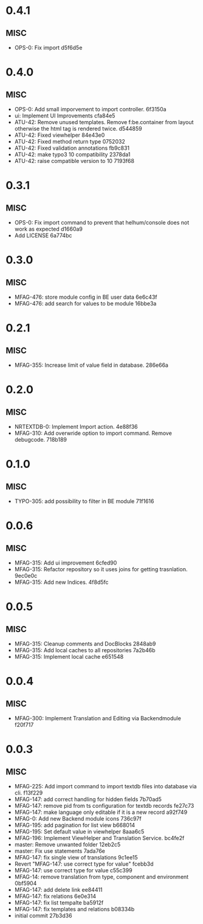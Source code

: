 # 0.4.1

## MISC

- OPS-0: Fix import d5f6d5e

# 0.4.0

## MISC

- OPS-0: Add small imporvement to import controller. 6f3150a
- ui: Implement UI Improvements cfa84e5
- ATU-42: Remove unused templates. Remove f:be.container from layout otherwise the html tag is rendered twice. d544859
- ATU-42: Fixed viewhelper 84e43e0
- ATU-42: Fixed method return type 0752032
- ATU-42: Fixed validation annotations fb9c831
- ATU-42: make typo3 10 compatibility 2378da1
- ATU-42: raise compatible version to 10 7193f68

# 0.3.1

## MISC

- OPS-0: Fix import command to prevent that helhum/console does not work as expected d1660a9
- Add LICENSE 6a774bc

# 0.3.0

## MISC

- MFAG-476: store module config in BE user data 6e6c43f
- MFAG-476: add search for values to be module 16bbe3a

# 0.2.1

## MISC

- MFAG-355: Increase limit of value field in database. 286e66a

# 0.2.0

## MISC

- NRTEXTDB-0: Implement Import action. 4e88f36
- MFAG-310: Add overwride option to import command. Remove debugcode. 718b189

# 0.1.0

## MISC

- TYPO-305: add possibility to filter in BE module 71f1616

# 0.0.6

## MISC

- MFAG-315: Add ui improvement 6cfed90
- MFAG-315: Refactor repository so it uses joins for getting trasnlation. 9ec0e0c
- MFAG-315: Add new Indices. 4f8d5fc

# 0.0.5

## MISC

- MFAG-315: Cleanup comments and DocBlocks 2848ab9
- MFAG-315: Add local caches to all repositories 7a2b46b
- MFAG-315: Implement local cache e651548

# 0.0.4

## MISC

- MFAG-300: Implement Translation and Editing via Backendmodule f20f717

# 0.0.3

## MISC

- MFAG-225: Add import command to import textdb files into database via cli. f13f229
- MFAG-147: add correct handling for hidden fields 7b70ad5
- MFAG-147: remove pid from ts configuration for textdb records fe27c73
- MFAG-147: make language only editable if it is a new record a92f749
- MFAG-0: Add new Backend module icons 736c97f
- MFAG-195: add pagination for list view b668014
- MFAG-195: Set default value in viewhelper 8aaa6c5
- MFAG-196: Implement ViewHelper and Translation Service. bc4fe2f
- master: Remove unwanted folder 12eb2c5
- master: Fix use statements 7ada76e
- MFAG-147: fix single view of translations 9c1ee15
- Revert "MFAG-147: use correct type for value" fcebb3d
- MFAG-147: use correct type for value c55c399
- MFAG-14: remove translation from type, component and environment 0bf5904
- MFAG-147: add delete link ee84411
- MFAG-147: fix relations 6e0e314
- MFAG-147: fix list tempalte ba5912f
- MFAG-147: fix templates and relations b08334b
- initial commit 27b3d36

